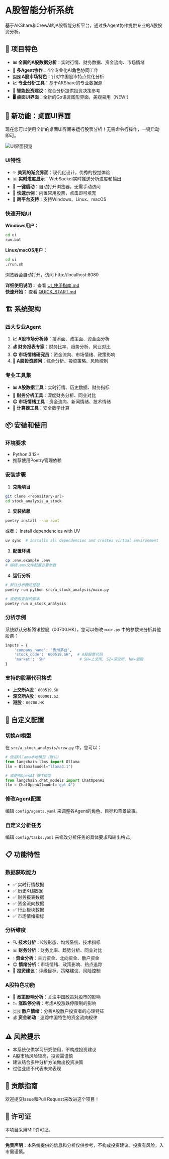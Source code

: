 # A股智能分析系统

基于AKShare和CrewAI的A股智能分析平台，通过多Agent协作提供专业的A股投资分析。

## 🚀 项目特色

- **📊 全面的A股数据分析**：实时行情、财务数据、资金流向、市场情绪
- **🤖 多Agent协作**：4个专业化AI角色协同工作
- **🇨🇳 A股市场特色**：针对中国股市特点优化分析
- **📈 专业分析工具**：基于AKShare的专业数据源
- **🎯 智能投资建议**：综合分析提供投资决策参考
- **🖥️ 桌面UI界面**：全新的Go语言图形界面，美观易用（NEW!）

## 🎨 新功能：桌面UI界面

现在您可以使用全新的桌面UI界面来运行股票分析！无需命令行操作，一键启动即可。

![UI界面预览](https://github.com/user-attachments/assets/27964e95-e900-42f8-954b-b64adc6c8df3)

### UI特性

- ✨ **美观的渐变界面**：现代化设计，优秀的视觉体验
- 📊 **实时进度显示**：WebSocket实时推送分析进度和输出
- 🚀 **一键启动**：自动打开浏览器，无需手动访问
- 💼 **快速示例**：内置常用股票，点击即可填充
- 🔄 **跨平台支持**：支持Windows、Linux、macOS

### 快速开始UI

**Windows用户：**
```bash
cd ui
run.bat
```

**Linux/macOS用户：**
```bash
cd ui
./run.sh
```

浏览器会自动打开，访问 http://localhost:8080

**详细使用说明：** 查看 [UI_使用指南.md](./UI_使用指南.md)  
**快速开始：** 查看 [QUICK_START.md](./QUICK_START.md)

## 🏗️ 系统架构

### 四大专业Agent

1. **📈 A股市场分析师**：技术面、政策面、资金面分析
2. **💰 财务报表专家**：财务比率、趋势分析、同业对比
3. **😊 市场情绪研究员**：资金流向、市场情绪、政策影响
4. **💼 A股投资顾问**：综合分析、投资策略、风险控制

### 专业工具集

- **📊 A股数据工具**：实时行情、历史数据、财务指标
- **🧮 财务分析工具**：深度财务分析、同业对比
- **😐 市场情绪工具**：资金流向、新闻情绪、技术情绪
- **🔢 计算器工具**：安全数学计算

## 📦 安装和使用

### 环境要求

- Python 3.12+
- 推荐使用Poetry管理依赖

### 安装步骤

1. **克隆项目**
```bash
git clone <repository-url>
cd stock_analysis_a_stock
```

2. **安装依赖**
```bash
poetry install --no-root
```

或者： Install dependencies with UV 
   ```bash
   uv sync  # Installs all dependencies and creates virtual environment
   ```


3. **配置环境**
```bash
cp .env.example .env
# 编辑.env文件配置必要参数
```

4. **运行分析**
```bash
# 默认分析腾讯控股
poetry run python src/a_stock_analysis/main.py

# 或使用安装的脚本
poetry run a_stock_analysis
```

### 分析示例

系统默认分析腾讯控股（00700.HK），您可以修改 `main.py` 中的参数来分析其他股票：

```python
inputs = {
    'company_name': '贵州茅台',
    'stock_code': '600519.SH',  # A股股票代码
    'market': 'SH'               # SH=上交所, SZ=深交所, HK=港股
}
```

### 支持的股票代码格式

- **上交所A股**：`600519.SH`
- **深交所A股**：`000001.SZ`
- **港股**：`00700.HK`

## 🔧 自定义配置

### 切换AI模型

在 `src/a_stock_analysis/crew.py` 中，您可以：

```python
# 使用Ollama本地模型（默认）
from langchain.llms import Ollama
llm = Ollama(model="llama3.1")

# 或使用OpenAI GPT模型
from langchain.chat_models import ChatOpenAI
llm = ChatOpenAI(model='gpt-4')
```

### 修改Agent配置

编辑 `config/agents.yaml` 来调整各Agent的角色、目标和背景故事。

### 自定义分析任务

编辑 `config/tasks.yaml` 来修改分析任务的具体要求和输出格式。

## 📋 功能特性

### 数据获取能力

- ✅ 实时行情数据
- ✅ 历史K线数据
- ✅ 财务报表数据
- ✅ 资金流向数据
- ✅ 行业板块数据
- ✅ 市场情绪指标

### 分析维度

- 🔍 **技术分析**：K线形态、均线系统、技术指标
- 📊 **财务分析**：财务比率、趋势分析、同业对比
- 💧 **资金分析**：主力资金、北向资金、散户资金
- 😊 **情绪分析**：市场情绪、政策影响、热点追踪
- 🎯 **投资建议**：评级目标、策略建议、风险控制

### A股特色功能

- 🏢 **政策影响分析**：关注中国政策对股市的影响
- 📉 **涨跌停分析**：考虑A股涨跌停限制的影响
- 🇨🇳 **散户情绪**：分析A股散户投资者的心理特征
- 💰 **资金轮动**：追踪中国特色的资金流向规律

## ⚠️ 风险提示

- 本系统仅供学习研究使用，不构成投资建议
- A股市场风险较高，投资需谨慎
- 建议结合多种分析方法做出投资决策
- 过往业绩不代表未来表现

## 🤝 贡献指南

欢迎提交Issue和Pull Request来改进这个项目！

## 📄 许可证

本项目采用MIT许可证。

---

**免责声明**：本系统提供的信息和分析仅供参考，不构成投资建议。投资有风险，入市需谨慎。